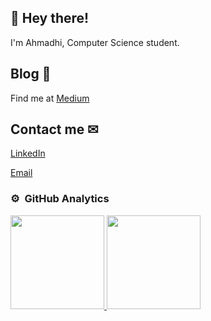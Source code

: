 
<div>
  <h2>👋 Hey there!</h2>
  <p>I'm Ahmadhi, Computer Science student. </p>
  <h2> Blog 📝</h2>
  <p> Find me at <a href="https://ahmadhi.medium.com">Medium</a>
  <h2> Contact me ✉ </h2>
  <a href="https://www.linkedin.com/in/ahmadhi/">LinkedIn</a>
  
  <a href="mailto:ahmadhiprananta@gmail.com">Email</a>
</div>


### ⚙️ &nbsp;GitHub Analytics

<p>
  <a href="https://github.com/Recedivies">
    <img height="150em" src="https://github-readme-stats-eight-theta.vercel.app/api?username=Recedivies&show_icons=true&theme=chartreuse-dark&include_all_commits=true&count_private=true"/>
    <img height="150em" src="https://github-readme-streak-stats.herokuapp.com/?user=Recedivies&theme=chartreuse-dark"/>
  </a>
</p>

